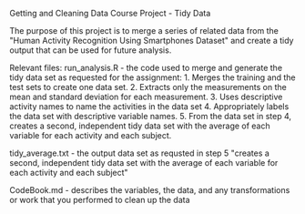 Getting and Cleaning Data Course Project - Tidy Data

The purpose of this project is to merge a series of related data from the "Human Activity Recognition Using Smartphones Dataset" and create a tidy output that can be used for future analysis.

Relevant files:
run_analysis.R - the code used to merge and generate the tidy data set as requested for the assignment:
      1. Merges the training and the test sets to create one data set.
      2. Extracts only the measurements on the mean and standard deviation for each measurement. 
      3. Uses descriptive activity names to name the activities in the data set
      4. Appropriately labels the data set with descriptive variable names. 
      5. From the data set in step 4, creates a second, independent tidy data set with the average of each variable for each activity and each subject.

tidy_average.txt - the output data set as requsted in step 5 "creates a second, independent tidy data set with the average of each variable for each activity and each subject"

CodeBook.md - describes the variables, the data, and any transformations or work that you performed to clean up the data
